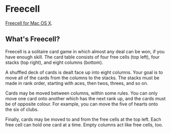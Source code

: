 # Freecell

[Freecell for Mac OS X](http://randomoracle.com/freecell/).

## What's Freecell?

Freecell is a solitaire card game in which almost any deal can be won, if you have enough skill. The card table consists of four free cells (top left), four stacks (top right), and eight columns (bottom).

A shuffled deck of cards is dealt face up into eight columns. Your goal is to move all of the cards from the columns to the stacks. The stacks must be made in rank order, starting with aces, then twos, threes, and so on.

Cards may be moved between columns, within some rules. You can only move one card onto another which has the next rank up, and the cards must be of opposite colour. For example, you can move the five of hearts onto the six of clubs.

Finally, cards may be moved to and from the free cells at the top left. Each free cell can hold one card at a time. Empty columns act like free cells, too.
